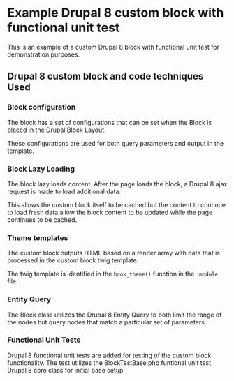 # Example Drupal 8 custom block with functional unit test

This is an example of a custom Drupal 8 block with functional unit test for demonstration purposes.

## Drupal 8 custom block and code techniques Used

### Block configuration

The block has a set of configurations that can be set when
the Block is placed in the Drupal Block Layout.

These configurations are used for both query parameters and
output in the template.

### Block Lazy Loading

The block lazy loads content.
After the page loads the block, a Drupal 8 ajax request is made
to load additional data.

This allows the custom block itself to be cached but the content
to continue to load fresh data allow the block content
to be updated while the page continues to be cached.

### Theme templates

The custom block outputs HTML based on a render array with data
that is processed in the custom block twig template.

The twig template is identified in the `hook_theme()` function in the
`.module` file.

### Entity Query

The Block class utilizes the Drupal 8 Entity Query to both limit
the range of the nodes but query nodes that match
a particular set of parameters.

### Functional Unit Tests

Drupal 8 functional unit tests are added for testing of the
custom block functionality. The test utilizes the BlockTestBase.php
funtional unit test Drupal 8 core class for initial base setup.


